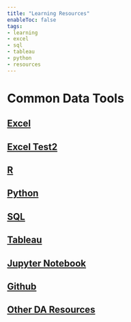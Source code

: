 ```yaml
---
title: "Learning Resources"
enableToc: false
tags:
- learning
- excel
- sql
- tableau
- python
- resources
---
```

# Common Data Tools



## [Excel](analyticsresources/Excel.md)

  
## [Excel Test2](Excel/Test.md)



## [R](R.md)

  

## [Python](Python.md)

  

## [SQL](SQL.md)

  

## [Tableau](Tableau.md)

  

## [Jupyter Notebook](JupyterNotebook.md)

  

## [Github](Github.md)

  

## [Other DA Resources](OtherResources.md)